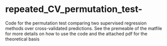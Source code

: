 # repeated_CV_permutation_test-
Code for the permutation test comparing two supervised regression methods over cross-validated predictions. See the premeable of the matfile for more details on how to use the code and the attached pdf for the theoretical basis
